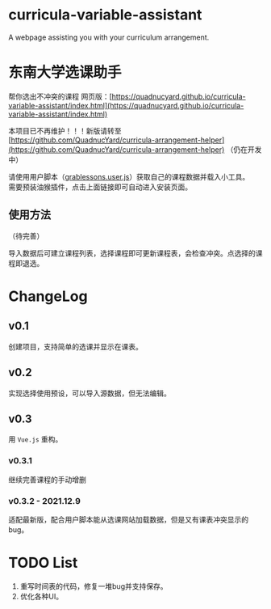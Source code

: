 # curricula-variable-assistant
A webpage assisting you with your curriculum arrangement.

# 东南大学选课助手
帮你选出不冲突的课程
网页版：[https://quadnucyard.github.io/curricula-variable-assistant/index.html](https://quadnucyard.github.io/curricula-variable-assistant/index.html)

本项目已不再维护！！！新版请转至 [https://github.com/QuadnucYard/curricula-arrangement-helper](https://github.com/QuadnucYard/curricula-arrangement-helper) （仍在开发中）

请使用用户脚本（[grablessons.user.js](https://github.com/QuadnucYard/curricula-variable-assistant/raw/master/grablessons.user.js)）获取自己的课程数据并载入小工具。  
需要预装油猴插件，点击上面链接即可自动进入安装页面。

## 使用方法
（待完善）

导入数据后可建立课程列表，选择课程即可更新课程表，会检查冲突。点选择的课程即退选。

# ChangeLog

## v0.1
创建项目，支持简单的选课并显示在课表。

## v0.2
实现选择使用预设，可以导入源数据，但无法编辑。

## v0.3
用 `Vue.js` 重构。

### v0.3.1
继续完善课程的手动增删

### v0.3.2 - 2021.12.9
适配最新版，配合用户脚本能从选课网站加载数据，但是又有课表冲突显示的bug。

# TODO List
1. 重写时间表的代码，修复一堆bug并支持保存。
2. 优化各种UI。
